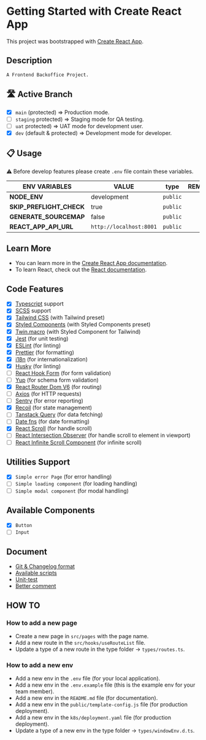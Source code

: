 # Getting Started with Create React App

This project was bootstrapped with [Create React App](https://github.com/facebook/create-react-app).

## Description

```text
A Frontend Backoffice Project.
```

## 🛣 Active Branch

- [x] `main` (protected) => Production mode.
- [ ] `staging` protected) => Staging mode for QA testing.
- [ ] `uat` protected) => UAT mode for development user.
- [x] `dev` (default & protected) => Development mode for developer.

## 📋 Usage

⚠ Before develop features please create `.env` file contain these variables.

| ENV VARIABLES            | VALUE                   | type     | REMARK |
| ------------------------ | ----------------------- | -------- | ------ |
| **NODE_ENV**             | development             | `public` |        |
| **SKIP_PREFLIGHT_CHECK** | true                    | `public` |        |
| **GENERATE_SOURCEMAP**   | false                   | `public` |        |
| **REACT_APP_API_URL**    | `http://localhost:8001` | `public` |        |

## Learn More

- You can learn more in the [Create React App documentation](https://facebook.github.io/create-react-app/docs/getting-started).
- To learn React, check out the [React documentation](https://reactjs.org/).

## Code Features

- [x] [Typescript](https://www.typescriptlang.org/docs/) support
- [x] [SCSS](https://sass-lang.com/documentation/) support
- [x] [Tailwind CSS](https://tailwindcss.com/docs/installation) (with Tailwind preset)
- [x] [Styled Components](https://styled-components.com/docs) (with Styled Components preset)
- [x] [Twin.macro](https://github.com/ben-rogerson/twin.macro) (with Styled Component for Tailwind)
- [x] [Jest](https://jestjs.io/docs/getting-started) (for unit testing)
- [x] [ESLint](https://eslint.org/docs/latest/) (for linting)
- [x] [Prettier](https://prettier.io/docs/en/index.html) (for formatting)
- [x] [i18n](https://www.i18next.com/) (for internationalization)
- [x] [Husky](https://typicode.github.io/husky/#/) (for linting)
- [ ] [React Hook Form](https://react-hook-form.com/get-started/) (for form validation)
- [ ] [Yup](https://www.npmjs.com/package/yup) (for schema form validation)
- [x] [React Router Dom V6](https://reactrouter.com/en/main/start/overview) (for routing)
- [ ] [Axios](https://github.com/axios/axios) (for HTTP requests)
- [ ] [Sentry](https://docs.sentry.io/platforms/javascript/guides/react/) (for error reporting)
- [x] [Recoil](https://recoiljs.org/docs/introduction/getting-started) (for state management)
- [ ] [Tanstack Query](https://react-query.tanstack.com/) (for data fetching)
- [ ] [Date fns](https://date-fns.org/) (for date formatting)
- [x] [React Scroll](https://www.npmjs.com/package/react-scroll) (for handle scroll)
- [ ] [React Intersection Observer](https://www.npmjs.com/package/react-intersection-observer) (for handle scroll to element in viewport)
- [ ] [React Infinite Scroll Component](https://www.npmjs.com/package/react-infinite-scroll-component) (for infinite scroll)

## Utilities Support

- [x] `Simple error Page` (for error handling)
- [ ] `Simple loading component` (for loading handling)
- [ ] `Simple modal component` (for modal handling)

## Available Components

- [x] `Button`
- [ ] `Input`

## Document

- [Git & Changelog format](./docs/git_and_changelog_format.md)
- [Available scripts](./docs/available_scripts.md)
- [Unit-test](./docs/unit_test.md)
- [Better comment](./docs/better-comments.md)

## HOW TO

### How to add a new page

- Create a new page in `src/pages` with the page name.
- Add a new route in the `src/hooks/useRouteList` file.
- Update a type of a new route in the type folder -> `types/routes.ts`.

### How to add a new env

- Add a new env in the `.env` file (for your local application).
- Add a new env in the `.env.example` file (this is the example env for your team member).
- Add a new env in the `README.md` file (for documentation).
- Add a new env in the `public/template-config.js` file (for production deployment).
- Add a new env in the `k8s/deployment.yaml` file (for production deployment).
- Update a type of a new env in the type folder -> `types/windowEnv.d.ts`.
